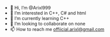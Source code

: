 - 👋 Hi, I’m @Arixl999
- 👀 I’m interested in C++, C# and html
- 🌱 I’m currently learning C++
- 💞️ I’m looking to collaborate on none
- 📫 How to reach me offiicial.arixl@gmail.com

<!---
Arixl999/Arixl999 is a ✨ special ✨ repository because its `README.md` (this file) appears on your GitHub profile.
You can click the Preview link to take a look at your changes.
--->
